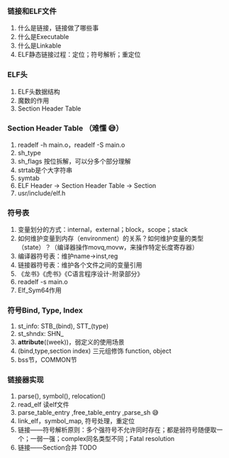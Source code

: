 ### 链接和ELF文件

1. 什么是链接，链接做了哪些事
2. 什么是Executable
3. 什么是Linkable
4. ELF静态链接过程：定位；符号解析；重定位

### ELF头

1. ELF头数据结构
2. 魔数的作用
3. Section Header Table


### Section Header Table （难懂 😅）

1. readelf -h main.o，readelf -S main.o
2. sh_type
3. sh_flags 按位拆解，可以分多个部分理解
4. strtab是个大字符串
5. symtab
6. ELF Header -> Section Header Table -> Section
7. usr/include/elf.h

### 符号表

1. 变量划分的方式：internal，external；block，scope；stack
2. 如何维护变量到内存（environment）的关系？如何维护变量的类型（state）？（编译器操作movq,movw，来操作特定长度寄存器）
3. 编译器符号表：维护name->inst,reg
4. 链接器符号表：维护各个文件之间的变量引用    
5. 《龙书》《虎书》《C语言程序设计-附录部分》
6. readelf -s main.o
7. Elf_Sym64作用

### 符号Bind, Type, Index

1. st_info: STB_(bind), STT_(type)
2. st_shndx: SHN_
3. __attribute__((week))，弱定义的使用场景
4. (bind,type,section index) 三元组修饰 function, object
5. bss节，COMMON节

### 链接器实现

1. parse(), symbol(), relocation()
2. read_elf 读elf文件 
3. parse_table_entry ,free_table_entry ,parse_sh 😅
4. link_elf，symbol_map, 符号处理，重定位
5. 链接——符号解析原则：多个强符号不允许同时存在；都是弱符号随便取一个；一弱一强；complex同名类型不同；Fatal resolution
6. 链接——Section合并 TODO